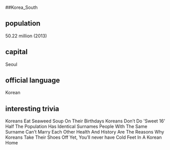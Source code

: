 ##Korea_South
## population
50.22 million (2013)

## capital
Seoul

## official language
Korean

## interesting trivia
Koreans Eat Seaweed Soup On Their Birthdays
Koreans Don’t Do 'Sweet 16'
Half The Population Has Identical Surnames
People With The Same Surname Can’t Marry Each Other
Health And History Are The Reasons Why Koreans Take Their Shoes Off
Yet, You’ll never have Cold Feet In A Korean Home
